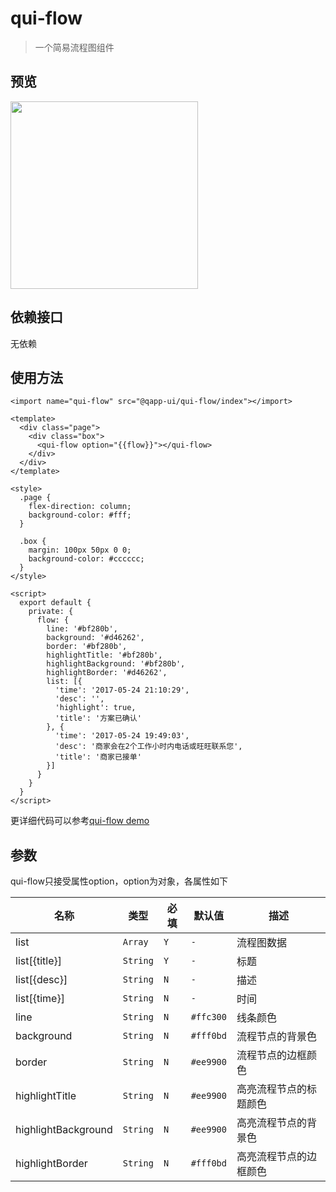 # qui-flow

> 一个简易流程图组件

## 预览

<img src="https://qapp-ui.github.io/qapp-ui/docs/assets/qui-flow.jpg" width="300"/>

## 依赖接口

无依赖

## 使用方法

```ux
<import name="qui-flow" src="@qapp-ui/qui-flow/index"></import>

<template>
  <div class="page">
    <div class="box">
      <qui-flow option="{{flow}}"></qui-flow>
    </div>
  </div>
</template>

<style>
  .page {
    flex-direction: column;
    background-color: #fff;
  }

  .box {
    margin: 100px 50px 0 0;
    background-color: #cccccc;
  }
</style>

<script>
  export default {
    private: {
      flow: {
        line: '#bf280b',
        background: '#d46262',
        border: '#bf280b',
        highlightTitle: '#bf280b',
        highlightBackground: '#bf280b',
        highlightBorder: '#d46262',
        list: [{
          'time': '2017-05-24 21:10:29',
          'desc': '',
          'highlight': true,
          'title': '方案已确认'
        }, {
          'time': '2017-05-24 19:49:03',
          'desc': '商家会在2个工作小时内电话或旺旺联系您',
          'title': '商家已接单'
        }]
      }
    }
  }
</script>

```

更详细代码可以参考[qui-flow demo](https://github.com/qapp-ui/qapp-ui/blob/master/src/Flow/index.ux)

## 参数

qui-flow只接受属性option，option为对象，各属性如下

| 名称 | 类型 | 必填 | 默认值 | 描述 |
|----------|-----------|--------|-------|-----|
| list | `Array` | `Y` | `-` |流程图数据 |
| list[{title}] | `String` | `Y` | `-` | 标题 |
| list[{desc}] | `String` | `N` | `-` |描述 |
| list[{time}] | `String` | `N` | `-` | 时间 |
| line | `String` | `N` | `#ffc300` | 线条颜色 |
| background | `String` | `N` | `#fff0bd` | 流程节点的背景色 |
| border | `String` | `N` | `#ee9900` | 流程节点的边框颜色 |
| highlightTitle | `String` | `N` | `#ee9900` | 高亮流程节点的标题颜色 |
| highlightBackground | `String` | `N` | `#ee9900` | 高亮流程节点的背景色 |
| highlightBorder| `String` | `N` | `#fff0bd` | 高亮流程节点的边框颜色 |
